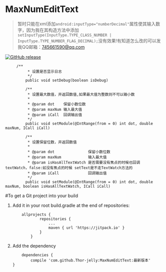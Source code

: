 # MaxNumEditText
> 暂时只能在xml添加`android:inputType="numberDecimal"`属性使其输入数字，因为我在其构造方法中添加`setInputType(InputType.TYPE_CLASS_NUMBER | InputType.TYPE_NUMBER_FLAG_DECIMAL);`没有效果!有知道怎么改的可以发我QQ邮箱：745661590@qq.com

[![GitHub release](https://img.shields.io/badge/release-v1.1.0-green.svg)](https://github.com/Thor-jelly/MaxNumEditText/releases)

```
     /**
          * 设置是否显示日志
          */
         public void setDebug(boolean isDebug) 
     
         /**
          * 设置最大数值，并返回数值,如果最大值为整数则不可以输小数
          *
          * @param dot    保留小数位数
          * @param maxNum 输入最大值
          * @param iCall  回调输出值
          */
         public void setModule(@IntRange(from = 0) int dot, double maxNum, ICall iCall) 
     
         /**
          * 设置保留位数，并返回数值
          *
          * @param dot               保留小数位数
          * @param maxNum            输入最大值
          * @param isHasAllTextWatch 是否需要没有焦点的时候也回调textWatch，false:如没有焦点的时候 setText是不走TextWatch方法的
          * @param iCall             回调输出值
          */
         public void setModule(@IntRange(from = 0) int dot, double maxNum, boolean isHasAllTextWatch, ICall iCall) 
```

#To get a Git project into your build
1. Add it in your root build.gradle at the end of repositories:  

    ```
        allprojects {
        		repositories {
        			...
        			maven { url 'https://jitpack.io' }
        		}
        	}
    ```

2. Add the dependency

    ```
        dependencies {
	        compile 'com.github.Thor-jelly:MaxNumEditText:最新版本'
	}
    ```
